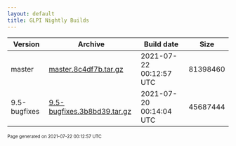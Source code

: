 ```yaml
---
layout: default
title: GLPI Nightly Builds
---
```


Version|Archive|Build date|Size
---|---|---|---
master|[master.8c4df7b.tar.gz](master.8c4df7b.tar.gz)|2021-07-22 00:12:57 UTC|81398460
9.5-bugfixes|[9.5-bugfixes.3b8bd39.tar.gz](9.5-bugfixes.3b8bd39.tar.gz)|2021-07-20 00:14:04 UTC|45687444

<font size="1">Page generated on 2021-07-22 00:12:57 UTC</font>
